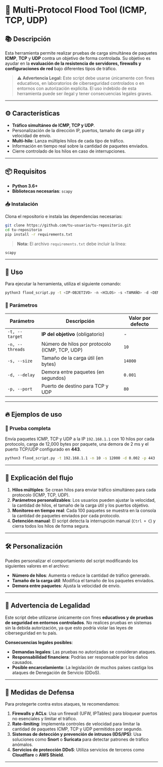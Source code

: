 # 🚀 Multi-Protocol Flood Tool (ICMP, TCP, UDP)

## 📚 **Descripción**
Esta herramienta permite realizar pruebas de carga simultánea de paquetes **ICMP**, **TCP** y **UDP** contra un objetivo de forma controlada. Su objetivo es ayudar en la **evaluación de la resistencia de servidores, firewalls y configuraciones de red** bajo diferentes tipos de tráfico.

> ⚠️ **Advertencia Legal:** Este script debe usarse únicamente con fines educativos, en laboratorios de ciberseguridad controlados o en entornos con autorización explícita. El uso indebido de esta herramienta puede ser ilegal y tener consecuencias legales graves.  

---

## ⚙️ **Características**
- **Tráfico simultáneo de ICMP, TCP y UDP**.
- Personalización de la dirección IP, puertos, tamaño de carga útil y velocidad de envío.
- **Multi-hilo**: Lanza múltiples hilos de cada tipo de tráfico.
- Información en tiempo real sobre la cantidad de paquetes enviados.
- Cierre controlado de los hilos en caso de interrupciones.

---

## 📦 **Requisitos**
- **Python 3.6+**
- **Bibliotecas necesarias**: `scapy`

### 📥 **Instalación**
Clona el repositorio e instala las dependencias necesarias:
```bash
git clone https://github.com/tu-usuario/tu-repositorio.git
cd tu-repositorio
pip install -r requirements.txt

```
> **Nota:** El archivo `requirements.txt` debe incluir la línea:  
```
scapy
```

---

## 🚀 **Uso**
Para ejecutar la herramienta, utiliza el siguiente comando:
```bash
python3 flood_script.py -t <IP-OBJETIVO> -n <HILOS> -s <TAMAÑO> -d <DEMORA> -p <PUERTO>
```

### 🔹 **Parámetros**
| Parámetro       | Descripción                          | Valor por defecto |
|-----------------|--------------------------------------|-------------------|
| `-t, --target`  | **IP del objetivo** (obligatorio)    | -                 |
| `-n, --threads` | Número de hilos por protocolo (ICMP, TCP, UDP) | `10` |
| `-s, --size`    | Tamaño de la carga útil (en bytes)   | `14000`           |
| `-d, --delay`   | Demora entre paquetes (en segundos)  | `0.001`           |
| `-p, --port`    | Puerto de destino para TCP y UDP     | `80`              |

---

## 🔥 **Ejemplos de uso**

### 🚀 **Prueba completa**
Envía paquetes ICMP, TCP y UDP a la IP `192.168.1.1` con 10 hilos por cada protocolo, carga de 12,000 bytes por paquete, una demora de 2 ms y el puerto TCP/UDP configurado en **443**.
```bash
python3 flood_script.py -t 192.168.1.1 -n 10 -s 12000 -d 0.002 -p 443
```

---

## 📘 **Explicación del flujo**
1. **Hilos múltiples**: Se crean hilos para enviar tráfico simultáneo para cada protocolo (ICMP, TCP, UDP).  
2. **Parámetros personalizables**: Los usuarios pueden ajustar la velocidad, la cantidad de hilos, el tamaño de la carga útil y los puertos objetivo.  
3. **Monitoreo en tiempo real**: Cada 100 paquetes se muestra en la consola la cantidad de paquetes enviados por cada protocolo.  
4. **Detención manual**: El script detecta la interrupción manual (`Ctrl + C`) y cierra todos los hilos de forma segura.  

---

## 🛠️ **Personalización**
Puedes personalizar el comportamiento del script modificando los siguientes valores en el archivo:
- **Número de hilos**: Aumenta o reduce la cantidad de tráfico generado.  
- **Tamaño de la carga útil**: Modifica el tamaño de los paquetes enviados.  
- **Demora entre paquetes**: Ajusta la velocidad de envío.  

---

## 🚨 **Advertencia de Legalidad**
Este script debe utilizarse únicamente con fines **educativos y de pruebas de seguridad en entornos controlados**. No realices pruebas en sistemas sin la debida autorización, ya que esto podría violar las leyes de ciberseguridad en tu país.

**Consecuencias legales posibles**:
- **Demandas legales**: Las pruebas no autorizadas se consideran ataques.  
- **Responsabilidad financiera**: Podrías ser responsable por los daños causados.  
- **Posible encarcelamiento**: La legislación de muchos países castiga los ataques de Denegación de Servicio (DDoS).  

---

## 🔐 **Medidas de Defensa**
Para protegerte contra estos ataques, te recomendamos:  
1. **Firewalls y ACLs**: Usa un firewall (UFW, IPTables) para bloquear puertos no esenciales y limitar el tráfico.  
2. **Rate-limiting**: Implementa controles de velocidad para limitar la cantidad de paquetes ICMP, TCP y UDP permitidos por segundo.  
3. **Sistemas de detección y prevención de intrusos (IDS/IPS)**: Usa soluciones como **Snort** o **Suricata** para detectar patrones de tráfico anómalos.  
4. **Servicios de protección DDoS**: Utiliza servicios de terceros como **Cloudflare** o **AWS Shield**.  

---
